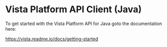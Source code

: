 # Vista Platform API Client (Java)

To get started with the Vista Platform API for Java goto the documentation here:

https://vista.readme.io/docs/getting-started
